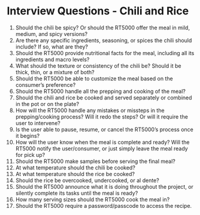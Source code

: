 # Interview Questions - Chili and Rice
1.	Should the chili be spicy? Or should the RT5000 offer the meal in mild, medium, and spicy versions?
2.	Are there any specific ingredients, seasoning, or spices the chili should include? If so, what are they?
3.	Should the RT5000 provide nutritional facts for the meal, including all its ingredients and macro levels?
4.	What should the texture or consistency of the chili be? Should it be thick, thin, or a mixture of both?
5.	Should the RT5000 be able to customize the meal based on the consumer’s preference?
6.	Should the RT5000 handle all the prepping and cooking of the meal?
7.	Should the chili and rice be cooked and served separately or combined in the pot or on the plate?
8.	How will the RT5000 handle any mistakes or missteps in the prepping/cooking process? Will it redo the steps? Or will it require the user to intervene?
9.	Is the user able to pause, resume, or cancel the RT5000’s process once it begins?
10.	How will the user know when the meal is complete and ready? Will the RT5000 notify the user/consumer, or just simply leave the meal ready for pick up?
11.	Should the RT5000 make samples before serving the final meal?
12.	At what temperature should the chili be cooked?
13.	At what temperature should the rice be cooked? 
14.	Should the rice be overcooked, undercooked, or al dente?
15.	Should the RT5000 announce what it is doing throughout the project, or silently complete its tasks until the meal is ready?
16.	How many serving sizes should the RT5000 cook the meal in?
17.	Should the RT5000 require a password/passcode to access the recipe. 
